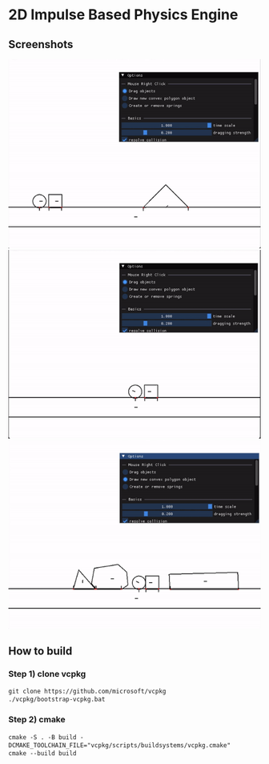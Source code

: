 # 2D Impulse Based Physics Engine

## Screenshots
![drag](https://github.com/Ownfos/physics-engine-rm/blob/main/images/drag.gif)
![spawn](https://github.com/Ownfos/physics-engine-rm/blob/main/images/spawn.gif)
![spring](https://github.com/Ownfos/physics-engine-rm/blob/main/images/spring.gif)

## How to build
### Step 1) clone vcpkg
```
git clone https://github.com/microsoft/vcpkg
./vcpkg/bootstrap-vcpkg.bat
```
### Step 2) cmake
```
cmake -S . -B build -DCMAKE_TOOLCHAIN_FILE="vcpkg/scripts/buildsystems/vcpkg.cmake"
cmake --build build
```